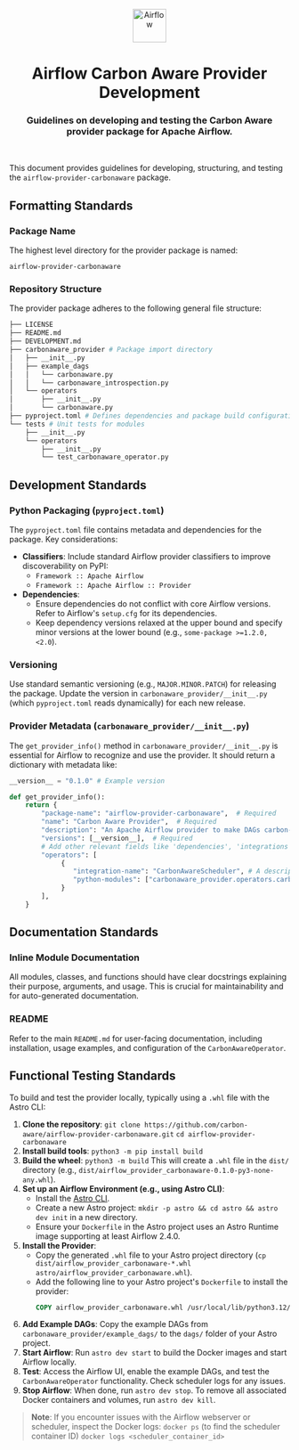 <p align="center">
  <a href="https://www.airflow.apache.org">
    <img alt="Airflow" src="https://cwiki.apache.org/confluence/download/attachments/145723561/airflow_transparent.png?api=v2" width="60" />
  </a>
</p>
<h1 align="center">
  Airflow Carbon Aware Provider Development
</h1>
<h3 align="center">
  Guidelines on developing and testing the Carbon Aware provider package for Apache Airflow.
</h3>

<br/>

This document provides guidelines for developing, structuring, and testing the `airflow-provider-carbonaware` package.

## Formatting Standards

### Package Name

The highest level directory for the provider package is named:

```
airflow-provider-carbonaware
```

### Repository Structure

The provider package adheres to the following general file structure:

```bash
├── LICENSE
├── README.md
├── DEVELOPMENT.md
├── carbonaware_provider # Package import directory
│   ├── __init__.py
│   ├── example_dags
│   │   └── carbonaware.py
│   │   └── carbonaware_introspection.py
│   └── operators
│       ├── __init__.py
│       └── carbonaware.py
├── pyproject.toml # Defines dependencies and package build configuration
└── tests # Unit tests for modules
    ├── __init__.py
    └── operators
        ├── __init__.py
        └── test_carbonaware_operator.py
```

## Development Standards

### Python Packaging (`pyproject.toml`)

The `pyproject.toml` file contains metadata and dependencies for the package. Key considerations:

*   **Classifiers**: Include standard Airflow provider classifiers to improve discoverability on PyPI:
    *   `Framework :: Apache Airflow`
    *   `Framework :: Apache Airflow :: Provider`
*   **Dependencies**:
    *   Ensure dependencies do not conflict with core Airflow versions. Refer to Airflow's `setup.cfg` for its dependencies.
    *   Keep dependency versions relaxed at the upper bound and specify minor versions at the lower bound (e.g., `some-package >=1.2.0, <2.0`).

### Versioning

Use standard semantic versioning (e.g., `MAJOR.MINOR.PATCH`) for releasing the package. Update the version in `carbonaware_provider/__init__.py` (which `pyproject.toml` reads dynamically) for each new release.

### Provider Metadata (`carbonaware_provider/__init__.py`)

The `get_provider_info()` method in `carbonaware_provider/__init__.py` is essential for Airflow to recognize and use the provider. It should return a dictionary with metadata like:

```python
__version__ = "0.1.0" # Example version

def get_provider_info():
    return {
        "package-name": "airflow-provider-carbonaware",  # Required
        "name": "Carbon Aware Provider",  # Required
        "description": "An Apache Airflow provider to make DAGs carbon-aware by optimizing run times based on carbon intensity.",  # Required
        "versions": [__version__],  # Required
        # Add other relevant fields like 'dependencies', 'integrations' if applicable
        "operators": [
             {
                "integration-name": "CarbonAwareScheduler", # A descriptive name for the integration your operator provides
                "python-modules": ["carbonaware_provider.operators.carbonaware.CarbonAwareOperator"],
             }
        ],
    }
```

## Documentation Standards

### Inline Module Documentation

All modules, classes, and functions should have clear docstrings explaining their purpose, arguments, and usage. This is crucial for maintainability and for auto-generated documentation.

### README

Refer to the main `README.md` for user-facing documentation, including installation, usage examples, and configuration of the `CarbonAwareOperator`.

## Functional Testing Standards

To build and test the provider locally, typically using a `.whl` file with the Astro CLI:

1.  **Clone the repository**:
    `git clone https://github.com/carbon-aware/airflow-provider-carbonaware.git`
    `cd airflow-provider-carbonaware`
2.  **Install build tools**:
    `python3 -m pip install build`
3.  **Build the wheel**:
    `python3 -m build`
    This will create a `.whl` file in the `dist/` directory (e.g., `dist/airflow_provider_carbonaware-0.1.0-py3-none-any.whl`).
4.  **Set up an Airflow Environment (e.g., using Astro CLI)**:
    *   Install the [Astro CLI](https://docs.astronomer.io/astro/cli/install-cli).
    *   Create a new Astro project: `mkdir -p astro && cd astro && astro dev init` in a new directory.
    *   Ensure your `Dockerfile` in the Astro project uses an Astro Runtime image supporting at least Airflow 2.4.0.
5.  **Install the Provider**:
    *   Copy the generated `.whl` file to your Astro project directory (`cp dist/airflow_provider_carbonaware-*.whl astro/airflow_provider_carbonaware.whl`).
    *   Add the following line to your Astro project's `Dockerfile` to install the provider:
        ```dockerfile
        COPY airflow_provider_carbonaware.whl /usr/local/lib/python3.12/site-packages/
        ```
6.  **Add Example DAGs**:
    Copy the example DAGs from `carbonaware_provider/example_dags/` to the `dags/` folder of your Astro project.
7.  **Start Airflow**:
    Run `astro dev start` to build the Docker images and start Airflow locally.
8.  **Test**:
    Access the Airflow UI, enable the example DAGs, and test the `CarbonAwareOperator` functionality. Check scheduler logs for any issues.
9.  **Stop Airflow**:
    When done, run `astro dev stop`. To remove all associated Docker containers and volumes, run `astro dev kill`.

> **Note**: If you encounter issues with the Airflow webserver or scheduler, inspect the Docker logs:
> `docker ps` (to find the scheduler container ID)
> `docker logs <scheduler_container_id>`
